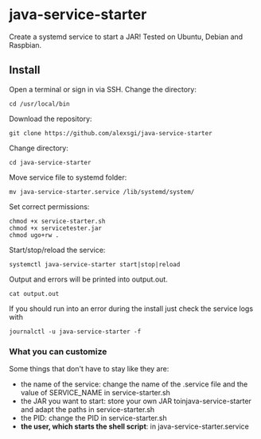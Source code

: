 # java-service-starter
Create a systemd service to start a JAR!
Tested on Ubuntu, Debian and Raspbian.

## Install

Open a terminal or sign in via SSH.
Change the directory:

    cd /usr/local/bin
    
Download the repository:

    git clone https://github.com/alexsgi/java-service-starter
    
Change directory:

    cd java-service-starter
    
Move service file to systemd folder:

    mv java-service-starter.service /lib/systemd/system/
    
Set correct permissions:

    chmod +x service-starter.sh
    chmod +x servicetester.jar
    chmod ugo+rw .

Start/stop/reload the service:

    systemctl java-service-starter start|stop|reload

Output and errors will be printed into output.out.

    cat output.out

If you should run into an error during the install just check the service logs with

    journalctl -u java-service-starter -f

### **What you can customize**

Some things that don't have to stay like they are:
 - the name of the service: change the name of the .service file and the value of SERVICE_NAME in service-starter.sh 
 - the JAR you want to start: store your own JAR toinjava-service-starter and adapt the paths in service-starter.sh
 - the PID: change the PID in service-starter.sh
 - **the user, which starts the shell script**: in java-service-starter.service
